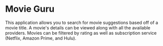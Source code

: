 # Movie Guru
This application allows you to search for movie suggestions based off of a movie title. A movie's details can be viewed along with all the available providers. Movies can be filtered by rating as well as subscription service (Netflix, Amazon Prime, and Hulu).
